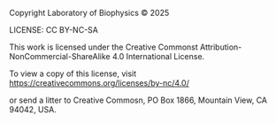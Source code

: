 Copyright Laboratory of Biophysics © 2025

LICENSE: CC BY-NC-SA

This work is licensed under the Creative Commonst Attribution-NonCommercial-ShareAlike 4.0 International  License.

To view a copy of this license, visit <https://creativecommons.org/licenses/by-nc/4.0/>

or send a litter to Creative Commosn, PO Box 1866, Mountain View, CA 94042, USA.
